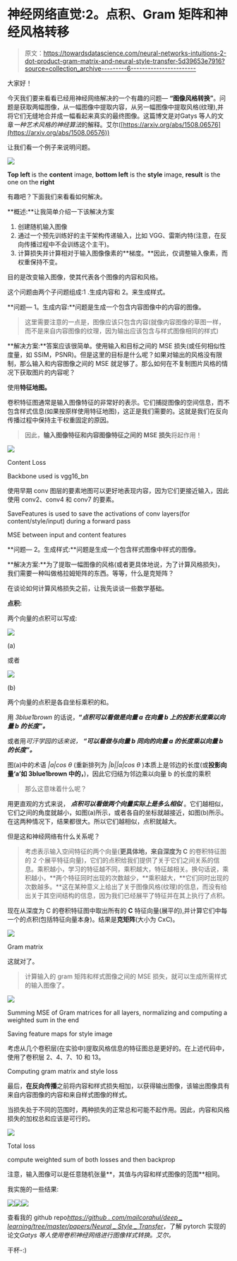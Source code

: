 # 神经网络直觉:2。点积、Gram 矩阵和神经风格转移

> 原文：<https://towardsdatascience.com/neural-networks-intuitions-2-dot-product-gram-matrix-and-neural-style-transfer-5d39653e7916?source=collection_archive---------6----------------------->

大家好！

今天我们要来看看已经用神经网络解决的一个有趣的问题— **“图像风格转换”**。问题是获取两幅图像，从一幅图像中提取内容，从另一幅图像中提取风格(纹理),并将它们无缝地合并成一幅看起来真实的最终图像。这篇博文是对Gatys 等人的文章*一种艺术风格的神经算法*的解释。艾尔([https://arxiv.org/abs/1508.06576](https://arxiv.org/abs/1508.06576))

让我们看一个例子来说明问题。

![](img/77a8ce7dde3afc02da4a1dc143a87efc.png)

**Top left** is the **content** image, **bottom left** is the **style** image, **result** is the one on the **right**

有趣吧？下面我们来看看如何解决。

**概述:**让我简单介绍一下该解决方案

1.  创建随机输入图像
2.  通过一个预先训练好的主干架构传递输入，比如 VGG、雷斯内特(注意，在反向传播过程中不会训练这个主干)。
3.  计算损失并计算相对于输入图像像素的**梯度。**因此，仅调整输入像素，而权重保持不变。

目的是改变输入图像，使其代表各个图像的内容和风格。

这个问题由两个子问题组成:1 .生成内容和 2。来生成样式。

**问题— 1。生成内容:**问题是生成一个包含内容图像中的内容的图像。

> 这里需要注意的一点是，图像应该只包含内容(就像内容图像的草图一样，而不是来自内容图像的纹理，因为输出应该包含与样式图像相同的样式)

**解决方案:**答案应该很简单。使用输入和目标之间的 MSE 损失(或任何相似性度量，如 SSIM，PSNR)。但是这里的目标是什么呢？如果对输出的风格没有限制，那么输入和内容图像之间的 MSE 就足够了。那么如何在不复制图片风格的情况下获取图片的内容呢？

使用**特征地图。**

卷积特征图通常是输入图像特征的非常好的表示。它们捕捉图像的空间信息，而不包含样式信息(如果按原样使用特征地图)，这正是我们需要的。这就是我们在反向传播过程中保持主干权重固定的原因。

> 因此，**输入图像特征和内容图像特征之间的 MSE 损失**将起作用！

![](img/75653fd656dce9a4c9fccb518db5890b.png)

Content Loss

Backbone used is vgg16_bn

使用早期 conv 图层的要素地图可以更好地表现内容，因为它们更接近输入，因此使用 conv2、conv4 和 conv7 的要素。

SaveFeatures is used to save the activations of conv layers(for content/style/input) during a forward pass

MSE between input and content features

**问题— 2。生成样式:**问题是生成一个包含样式图像中样式的图像。

**解决方案:**为了提取一幅图像的风格(或者更具体地说，为了计算风格损失)，我们需要一种叫做格拉姆矩阵的东西。等等，什么是克矩阵？

在谈论如何计算风格损失之前，让我先谈谈一些数学基础。

**点积:**

两个向量的点积可以写成:

![](img/7edcee3db4e940ed095478ea0267aab1.png)

(a)

或者

![](img/0a6f20d497322d5185623fac43e6f816.png)

(b)

两个向量的点积是各自坐标乘积的和。

用 *3blue1brown* 的话说，**“*点积可以看做是向量 a 在向量 b 上的投影长度乘以向量 b 的长度”。***

或者用*可汗学园的话来说，* ***“可以看做与向量 b 同向的向量 a 的长度乘以向量 b 的长度”。***

图(a)中的术语 *|a|cos θ* (重新排列为 *|b||a|cos θ* )本质上是邻边的长度(或**投影向量‘a’如 3blue1brown 中的，**)，因此它归结为邻边乘以向量 b 的长度的乘积

> 那么这意味着什么呢？

用更直观的方式来说， ***点积可以看做两个向量实际上是多么相似*** 。它们越相似，它们之间的角度就越小，如图(a)所示，或者各自的坐标就越接近，如图(b)所示。在这两种情况下，结果都很大。所以它们越相似，点积就越大。

但是这和神经网络有什么关系呢？

> 考虑表示输入空间特征的两个向量(**更具体地，来自深度为 C** 的卷积特征图的 2 个展平特征向量)，它们的点积给我们提供了关于它们之间关系的信息。乘积越小，学习的特征越不同，乘积越大，特征越相关。换句话说，乘积越小，**两个特征同时出现的次数越少，**乘积越大，**它们同时出现的次数越多。**这在某种意义上给出了关于图像风格(纹理)的信息，而没有给出关于其空间结构的信息，因为我们已经展平了特征并在其上执行了点积。

现在从深度为 C 的卷积特征图中取出所有的 **C** 特征向量(展平的),并计算它们中每一个的点积(包括特征向量本身)。结果是**克矩阵**(大小为 CxC)。

![](img/a2d796207f959d4a52252bc0a5b06eae.png)

Gram matrix

这就对了。

> 计算输入的 gram 矩阵和样式图像之间的 MSE 损失，就可以生成所需样式的输入图像了。

![](img/10e132295e6c2f20e1b4aa5e464c8356.png)

Summing MSE of Gram matrices for all layers, normalizing and computing a weighted sum in the end

Saving feature maps for style image

考虑从几个卷积层(在实验中)提取风格信息的特征图总是更好的。在上述代码中，使用了卷积层 2、4、7、10 和 13。

Computing gram matrix and style loss

最后，**在反向传播**之前将内容和样式损失相加，以获得输出图像，该输出图像具有来自内容图像的内容和来自样式图像的样式。

当损失处于不同的范围时，两种损失的正常总和可能不起作用。因此，内容和风格损失的加权总和应该是可行的。

![](img/438aaa482e68f72b6c98beacfe50f904.png)

Total loss

compute weighted sum of both losses and then backprop

注意，输入图像可以是任意随机张量**，其值与内容和样式图像的范围**相同。

我实施的一些结果:

![](img/dacc3ab2a828939bda2cf04740eb495c.png)![](img/00f79b52988380a991f85c46d33f30aa.png)![](img/65ed20bd8fad40b6bc3f40b41a45c23d.png)

查看我的 github repo[*https://github . com/mailcorahul/deep _ learning/tree/master/papers/Neural _ Style _ Transfer*](https://github.com/mailcorahul/deep_learning/tree/master/papers/neural_style_transfer)，了解 pytorch 实现的论文*Gatys 等人使用卷积神经网络进行图像样式转换。艾尔。*

干杯-:)